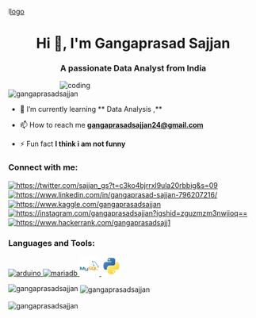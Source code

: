 l[logo](https://github.com/gangaprasadsajjan/gangaprasadsajjan/blob/main/peakpx.png)
<h1 align="center">Hi 👋, I'm Gangaprasad Sajjan</h1>
<h3 align="center">A passionate Data Analyst from India</h3>
<img align="right" alt="coding"width="400"src="https://user-images.githubusercontent.com/55389276/140866485-8fb1c876-9a8f-4d6a-98dc-08c4981eaf70.gif"
<p align="left"> <img src="https://komarev.com/ghpvc/?username=gangaprasadsajjan&label=Profile%20views&color=0e75b6&style=flat" alt="gangaprasadsajjan" /> </p>

- 🌱 I’m currently learning ** Data Analysis ,**

- 📫 How to reach me **gangaprasadsajjan24@gmail.com**

- ⚡ Fun fact **I think i am not funny**

<h3 align="left">Connect with me:</h3>
<p align="left">
<a href="https://twitter.com/https://twitter.com/sajjan_gs?t=c3ko4bjrrxl9ula20rbbig&s=09" target="blank"><img align="center" src="https://raw.githubusercontent.com/rahuldkjain/github-profile-readme-generator/master/src/images/icons/Social/twitter.svg" alt="https://twitter.com/sajjan_gs?t=c3ko4bjrrxl9ula20rbbig&s=09" height="30" width="40" /></a>
<a href="https://linkedin.com/in/https://www.linkedin.com/in/gangaprasad-sajjan-796207216/" target="blank"><img align="center" src="https://raw.githubusercontent.com/rahuldkjain/github-profile-readme-generator/master/src/images/icons/Social/linked-in-alt.svg" alt="https://www.linkedin.com/in/gangaprasad-sajjan-796207216/" height="30" width="40" /></a>
<a href="https://kaggle.com/https://www.kaggle.com/gangaprasadsajjan" target="blank"><img align="center" src="https://raw.githubusercontent.com/rahuldkjain/github-profile-readme-generator/master/src/images/icons/Social/kaggle.svg" alt="https://www.kaggle.com/gangaprasadsajjan" height="30" width="40" /></a>
<a href="https://instagram.com/https://instagram.com/gangaprasadsajjan?igshid=zguzmzm3nwjioq==" target="blank"><img align="center" src="https://raw.githubusercontent.com/rahuldkjain/github-profile-readme-generator/master/src/images/icons/Social/instagram.svg" alt="https://instagram.com/gangaprasadsajjan?igshid=zguzmzm3nwjioq==" height="30" width="40" /></a>
<a href="https://www.hackerrank.com/https://www.hackerrank.com/gangaprasadsajj1" target="blank"><img align="center" src="https://raw.githubusercontent.com/rahuldkjain/github-profile-readme-generator/master/src/images/icons/Social/hackerrank.svg" alt="https://www.hackerrank.com/gangaprasadsajj1" height="30" width="40" /></a>
</p>

<h3 align="left">Languages and Tools:</h3>
<p align="left"> <a href="https://www.arduino.cc/" target="_blank" rel="noreferrer"> <img src="https://cdn.worldvectorlogo.com/logos/arduino-1.svg" alt="arduino" width="40" height="40"/> </a> <a href="https://mariadb.org/" target="_blank" rel="noreferrer"> <img src="https://www.vectorlogo.zone/logos/mariadb/mariadb-icon.svg" alt="mariadb" width="40" height="40"/> </a> <a href="https://www.mysql.com/" target="_blank" rel="noreferrer"> <img src="https://raw.githubusercontent.com/devicons/devicon/master/icons/mysql/mysql-original-wordmark.svg" alt="mysql" width="40" height="40"/> </a> <a href="https://www.python.org" target="_blank" rel="noreferrer"> <img src="https://raw.githubusercontent.com/devicons/devicon/master/icons/python/python-original.svg" alt="python" width="40" height="40"/> </a> </p>

<p><img align="left" src="https://github-readme-stats.vercel.app/api/top-langs?username=gangaprasadsajjan&show_icons=true&locale=en&layout=compact" alt="gangaprasadsajjan" /></p>

<p>&nbsp;<img align="center" src="https://github-readme-stats.vercel.app/api?username=gangaprasadsajjan&show_icons=true&locale=en" alt="gangaprasadsajjan" /></p>

<p><img align="center" src="https://github-readme-streak-stats.herokuapp.com/?user=gangaprasadsajjan&" alt="gangaprasadsajjan" /></p>
